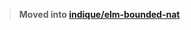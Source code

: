 > **Moved into [indique/elm-bounded-nat](https://package.elm-lang.org/packages/indique/elm-bounded-nat/latest/)**
